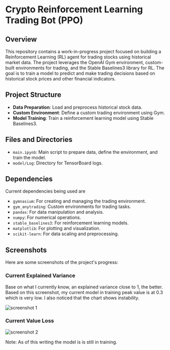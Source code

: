 # Crypto Reinforcement Learning Trading Bot (PPO)

## Overview

This repository contains a work-in-progress project focused on building a Reinforcement Learning (RL) agent for trading stocks using historical market data. The project leverages the OpenAI Gym environment, custom-built environments for trading, and the Stable Baselines3 library for RL. The goal is to train a model to predict and make trading decisions based on historical stock prices and other financial indicators.

## Project Structure

- **Data Preparation**: Load and preprocess historical stock data.
- **Custom Environment**: Define a custom trading environment using Gym.
- **Model Training**: Train a reinforcement learning model using Stable Baselines3.

## Files and Directories

- `main.ipynb`: Main script to prepare data, define the environment, and train the model.
- `model/Log`: Directory for TensorBoard logs.

## Dependencies
Current dependencies being used are 

- `gymnasium`: For creating and managing the trading environment.
- `gym_anytrading`: Custom environments for trading tasks.
- `pandas`: For data manipulation and analysis.
- `numpy`: For numerical operations.
- `stable_baselines3`: For reinforcement learning models.
- `matplotlib`: For plotting and visualization.
- `scikit-learn`: For data scaling and preprocessing.

## Screenshots

Here are some screenshots of the project's progress:

### Current Explained Variance
 Base on what I currently know, an explained variance close to 1, the better. Based on this screenshot, my current model in training
peak value is at 0.3 which is very low. I also noticed that the chart shows instability.

![screenshot 1](https://github.com/user-attachments/assets/101970b4-3e6d-4798-a4be-8a2405d2f4d8)

### Current Value Loss
![screenshot 2](https://github.com/user-attachments/assets/1cfb6f49-8089-41dd-a7a7-8830af74765d)


Note: As of this writing the model is is still in training. 
